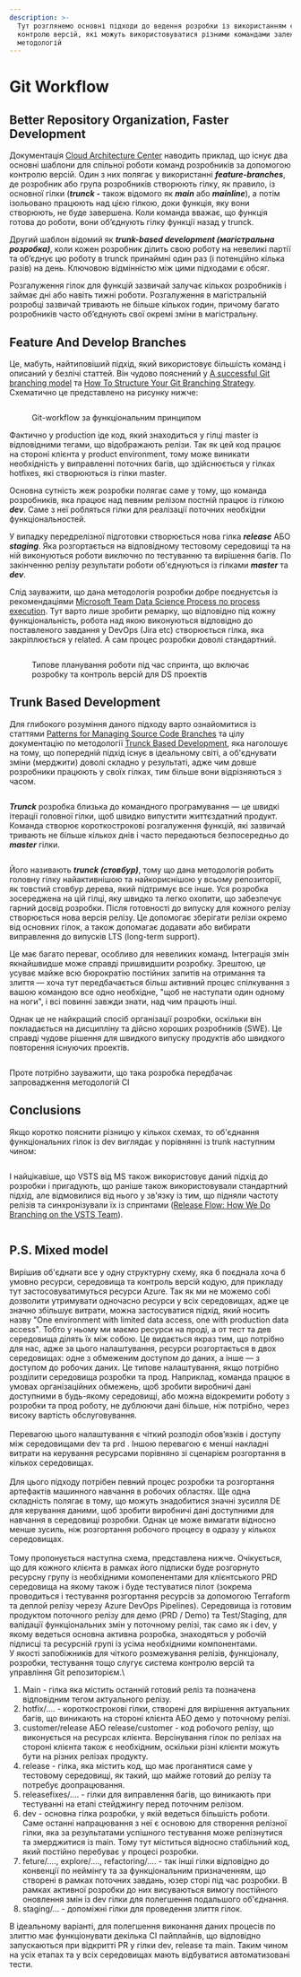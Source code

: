 ```yaml
---
description: >-
  Тут розглянемо основні підходи до ведення розробки із використанням системи
  контролю версій, які можуть використовуватися різними командами залежно від
  методологій
---
```


# Git Workflow

## Better Repository Organization, Faster Development&#x20;

Документація [Cloud Architecture Center](https://cloud.google.com/architecture/devops/devops-tech-trunk-based-development) наводить приклад, що існує два основні шаблони для спільної роботи команд розробників за допомогою контролю версій. Один з них полягає у використанні _**feature-branches**_, де розробник або група розробників створюють гілку, як правило, із основної гілки (_**trunck -**_ також відомого як _**main**_ або _**mainline**_), а потім ізольовано працюють над цією гілкою, доки функція, яку вони створюють, не буде завершена. Коли команда вважає, що функція готова до роботи, вони об’єднують гілку функції назад у trunck.

Другий шаблон відомий як _**trunk-based development (магістральна розробка)**_, коли кожен розробник ділить свою роботу на невеликі партії та об’єднує цю роботу в trunck принаймні один раз (і потенційно кілька разів) на день. Ключовою відмінністю між цими підходами є обсяг.&#x20;

Розгалуження гілок  для функцій зазвичай залучає кількох розробників і займає дні або навіть тижні роботи. Розгалуження в магістральній розробці зазвичай тривають не більше кількох годин, причому багато розробників часто об’єднують свої окремі зміни в магістральну.

## Feature And Develop Branches

Це, мабуть, найтиповіший підхід, який використовує більшість команд і описаний у безлічі статтей. Він чудово пояснений у [A successful Git branching model](https://nvie.com/posts/a-successful-git-branching-model/) та [How To Structure Your Git Branching Strategy](https://towardsdatascience.com/how-to-structure-your-git-branching-strategy-by-a-data-engineer-45ff96857bb). Схематично це представлено на рисунку нижче:&#x20;

<figure><img src="../../.gitbook/assets/image (8).png" alt=""><figcaption><p>Git-workflow за функціональним принципом</p></figcaption></figure>

Фактично у production іде код, який знаходиться у гілці master із відповідними тегами, що відображають релізи.  Так як цей код працює на стороні клієнта у product environment, тому може виникати необхідність у виправленні поточних багів, що здійснюється у гілках hotfixes, які створюються із гілки master.&#x20;

Основна сутність жеж розробки полягає саме у тому, що команда розробників, яка працює над певним релізом постній працює із гілкою _**dev**_. Саме з неї робляться гілки для реалізації поточних необхідни функціональностей.&#x20;

У випадку передрелізної підготовки створюється нова гілка _**release**_ АБО _**staging**_. Яка розгортається на відповідному тестовому середовищі та на ній виконуються роботи виключно по тестуванню та вирішення багів. По закінченню релізу результати роботи об'єднуються із гілками _**master**_ та _**dev**_.

Слід зауважити, що дана методологія розробки добре поєднуєтсья із рекомендаціями [Microsoft Team Data Science Process по process execution](https://github.com/Azure/Microsoft-TDSP/blob/master/Docs/project-execution.md). Тут варто лише зробити ремарку, що відповідно під кожну функціональність, робота над якою виконуються відповідно до поставленого завдання у DevOps (Jira etc) створюється гілка, яка закріплюється у related. А сам процес розробки доволі стандартний.

<figure><img src="../../.gitbook/assets/image (16).png" alt=""><figcaption><p>Типове планування роботи під час спринта, що включає розробку та контроль версій для DS проектів </p></figcaption></figure>

## Trunk Based Development

Для глибокого розуміння даного підходу варто ознайомитися із статтями [Patterns for Managing Source Code Branches](https://martinfowler.com/articles/branching-patterns.html#release-branch) та цілу документацію по методології [Trunck Based Development](https://trunkbaseddevelopment.com/branch-for-release/), яка наголошує на тому, що попередній підхід існує в ідеальному світі, а об'єднувати зміни (мерджити) доволі складно у результаті, адже чим довше розробники  працюють у своїх гілках, тим більше вони відрізняються з часом.

<figure><img src="../../.gitbook/assets/image (13).png" alt=""><figcaption></figcaption></figure>

_**Trunck**_ розробка близька до командного програмування — це швидкі ітерації головної гілки, щоб швидко випустити життєздатний продукт. Команда створює короткострокові розгалуження функцій, які зазвичай тривають не більше кількох днів і часто передаються безпосередньо до _**master**_ гілки.

<figure><img src="../../.gitbook/assets/image (4).png" alt=""><figcaption></figcaption></figure>

Його називають _**trunck (стовбур)**_, тому що дана методологія робить головну гілку найактивнішою та найкориснішою у всьому репозиторії, як товстий стовбур дерева, який підтримує все інше. Уся розробка зосереджена на цій гілці, яку швидко та легко охопити, що забезпечує гарний досвід розробки. Після готовності до випуску для кожного релізу створюється нова версія релізу. Це допомогає зберігати релізи окремо від основних гілок, а також допомагає додавати або вибирати виправлення до випусків LTS (long-term support).

Це має багато переваг, особливо для невеликих команд. Інтеграція змін якнайшвидше може справді пришвидшити розробку. Зрештою, це усуває майже всю бюрократію постійних запитів на отримання та злиття — хоча тут передбачається більш активний процес спілкування з вашою командою все одно необхідне, "щоб не наступати один одному на ноги", і всі повинні завжди знати, над чим працють інші.

Однак це не найкращий спосіб організації розробки, оскільки він покладається на дисципліну та дійсно хороших розробників (SWE). Це справді чудове рішення для швидкого випуску продуктів або швидкого повторення існуючих проектів.

<figure><img src="../../.gitbook/assets/image (1).png" alt=""><figcaption></figcaption></figure>

Проте потрібно зауважити, що така розробка передбачає запровадження методологій CI&#x20;

## Conclusions

Якщо коротко пояснити різницю у кількох схемах, то об'єднання функціональних гілок із dev виглядає у порівнянні із trunk наступним чином:&#x20;

<figure><img src="../../.gitbook/assets/image (19).png" alt=""><figcaption></figcaption></figure>

І найцікавіше, що VSTS від MS також використовує даний підхід до розробки і пригадують, що раніше також використовували стандартний підхід, але відмовилися від нього у зв'язку із тим, що підняли частоту релізів та синхронізували їх із спринтами ([Release Flow: How We Do Branching on the VSTS Team](https://devblogs.microsoft.com/devops/release-flow-how-we-do-branching-on-the-vsts-team/)).

<figure><img src="../../.gitbook/assets/image (11).png" alt=""><figcaption></figcaption></figure>

## P.S. Mixed model

Вирішив об'єднати все у одну структурну схему, яка б поєднала хоча б умовно ресурси, середовища та контроль версій кодую, для прикладу тут застосовуватимуться ресурси Azure.  Так як ми не можемо собі дозволити утримувати одночасно ресурси у всіх середовищах, адже це значно збільшує витрати, можна застосуватися підхід, який носить назву "One environment with limited data access, one with production data access". Тобто у ньому ми маємо ресурси на проді, а от тест та дев середовища ділять їх між собою. Це видається якраз тим, що потрібно для нас, адже за цього налаштування, ресурси розгортається в двох середовищах: одне з обмеженим доступом до даних, а інше — з доступом до робочих даних. Це типове налаштування, якщо потрібно розділити середовища розробки та прод. Наприклад, команда працює в умовах організаційних обмежень, щоб зробити виробничі дані доступними в будь-якому середовищі, або можна відокремити роботу з розробки та прод роботу, не дублюючи дані більше, ніж потрібно, через високу вартість обслуговування.\
\
Перевагою цього налаштування є чіткий розподіл обов’язків і доступу між середовищами dev та prd . Іншою перевагою є менші накладні витрати на керування ресурсами порівняно зі сценарієм розгортання в кількох середовищах.\
\
Для цього підходу потрібен певний процес розробки та розгортання артефактів машинного навчання в робочих областях. Ще одна складність полягає в тому, що можуть знадобитися значні зусилля DE для керування даними, щоб зробити виробничі дані доступними для навчання в середовищі розробки. Однак це може вимагати відносно менше зусиль, ніж розгортання робочого процесу в одразу у кількох середовищах.\
\
Тому пропонується наступна схема, представлена нижче. Очікується, що для кожного клієнта в рамках його підписки буде розгорнуто ресурсну групу із необхідними комопенентами для клієнтського PRD середовища на якому також і буде тестуватися пілот (зокрема проводиться і тестування розгортання ресурсів за допомогою Terraform та деплой релізу черезу Azure DevOps Pipelines). Середовища із готовим продуктом поточного релізу для демо (PRD / Demo) та Test/Staging, для валідації функціональних змін у поточному релізі, так само як і dev, у якому ведеться основна активна розробка, знаходяться у робочій підписці та ресурсній групі із усіма необхідними компонентами. \
У якості запобіжників для чіткого розмежування релізів, функціоналу, розробки, тестування тощо слугує система контролю версій та управління Git репозиторієм.\


1. Main - гілка яка містить останній готовий реліз та позначена відповідним тегом актуального релізу.&#x20;
2. hotfix/.... - короткострокові гілки, створені для вирішення актуальних багів, що виникають на стороні клієнта АБО демо у поточному релізі.
3. customer/release АБО release/customer - код робочого релізу, що виконується на ресурсах клієнта. Версінування гілок по релізах на стороні клієнта також є необхідним, оскільки різні клієнти можуть бути на різних релізах продукту.
4. release - гілка, яка містить код, що має проганятися саме у тестовому середовищі, як такий, що майже готовий до релізу та потребує доопрацювання.
5. releasefixes/.... - гілки для виправлення багів, що виникають при тестуванні на етапі стейджингу перед поточним релізом.
6. dev - основна гілка розробки, у якій ведеться більшість роботи. Саме останні напрацювання з неї є основою для створення релізної гілки, яка за результатами успішного тестування може релізнутися та змерджитися із main. Тому тут міститься відносно стабільний код, який постійно перебуває у процесі розробки.&#x20;
7. feture/...., explore/...., refactoring/.... - так інші гілки відповідно до конвенції по неймінгу та за функціональним призначенням, що створені в рамках поточних завдань, юзер сторі під час розробки. В рамках активної розробки до них висуваються вимогу постійного оновлення змін із dev гілки для полегшення подальшого об'єднання.
8. staging/... - допоміжні гілки для проведення злиття гілок.

В ідеальному варіанті, для полегшення виконання даних процесів по злиттю має функціонувати декілька CI пайплайнів, що відповідно запускаються при відкритті PR у гілки dev, release та main. Таким чином на усіх етапах та у всіх середовищах мають відбуватися автоматизовані тести.

<figure><img src="https://ds-vsts.visualstudio.com/9bd9c8b9-9a32-4094-91e6-566176744bc4/_apis/wit/attachments/76908815-d012-4ba3-94cd-606ef5eaafdd?fileName=image.png" alt=""><figcaption></figcaption></figure>

